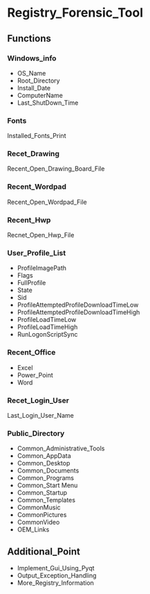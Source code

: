 Registry_Forensic_Tool
======================
## Functions

### Windows_info
+ OS_Name
+ Root_Directory
+ Install_Date
+ ComputerName
+ Last_ShutDown_Time

### Fonts
   Installed_Fonts_Print

### Recet_Drawing
   Recent_Open_Drawing_Board_File

### Recent_Wordpad
   Recent_Open_Wordpad_File

### Recent_Hwp
   Recnet_Open_Hwp_File

### User_Profile_List
+ ProfileImagePath
+ Flags
+ FullProfile
+ State
+ Sid
+ ProfileAttemptedProfileDownloadTimeLow
+ ProfileAttemptedProfileDownloadTimeHigh
+ ProfileLoadTimeLow
+ ProfileLoadTimeHigh
+ RunLogonScriptSync

### Recent_Office
+ Excel
+ Power_Point
+ Word

### Recet_Login_User
   Last_Login_User_Name

### Public_Directory
+ Common_Administrative_Tools
+ Common_AppData
+ Common_Desktop
+ Common_Documents
+ Common_Programs
+ Common_Start Menu
+ Common_Startup
+ Common_Templates
+ CommonMusic
+ CommonPictures
+ CommonVideo
+ OEM_Links

## Additional_Point
* Implement_Gui_Using_Pyqt
* Output_Exception_Handling
* More_Registry_Information